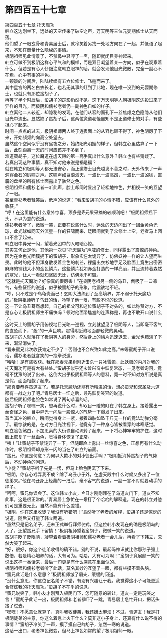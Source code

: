 # 第四百五十七章

第四百五十七章 托天魔功\
韩立这边刚坐下，远处的天空传来了破空之声，万天明等三位元婴期修士从天而落。\
他们望了一眼玄骨和青易居士后，就冷笑着另找一处地方聚在了一起，并低语了起来，不知在商量什么隐秘的事情。\
极阴祖师见此情景了，不禁鼻中轻哼了一声，随即就闭目养神起来。\
韩立可做不到极阴这样心平气和的模样，而是双目凝望着某一方向，似乎在观察着什么。但若是有心人仔细注意韩立眼神的话，就会发现他目光微散，完全一副心不在焉，心中有事的神色。\
一顿饭的时间后，陆陆续续有五六位修士，飞遁而来了。\
其中星宫的两名白衣长老，也若无其事的赶到了此地，现在唯一没到的元婴期修士，也就只有那位蛮胡子了。\
再等了半个时辰后，蛮胡子的踪影仍然不见。这下万天明等人朝极阴这边投过来了异样的目光，而极阴和儒衫老者仍一副神色自如的样子。\
韩立离他二人较近，却隐秘的发现，在他们从容的面孔下一丝焦虑之色隐隐从他们目光中流出。显然缺了蛮胡子后，这两位魔道老怪自知不是正道修士的对手，有些担心了起来。\
时间一点点的过去，极阴祖师两人终于连表面上的从容也顾不得了，神色阴厉了下来，开始频频的向高空处望去。\
虽然这个空间似乎没有昼夜之分，始终阳光明媚的样子，但韩立心里估算了一下后，此刻距离一天的时间应该差不多到了。\
难道蛮胡子，这位魔道在虚天殿的第一高手真出什么意外？韩立也有些猜疑了。\
若真出现这种事情，真不知对他来说是祸是福？\
就在韩立和极阴等人都无法安心，而正道修士目光越发不善之时，天外传来了一声洞穿金石的厉啸之声。这啸声如巨浪滔天，一波比一波高昂，一波比一波凶猛，直震的盘坐的所有修士面露出了骇然之色。\
极阴祖师和儒衫老者一听此声，脸上却同时显出了轻松地神色，并相视一笑的互望了一眼。\
甚至青衫老者轻笑后，低声的说道：“看来蛮胡子的心情不错，应该有什么意外的收获。”\
“哼！在这里能有什么意外惊喜，顶多是寿元果采摘的较顺利吧！”极阴祖师摇下头，不以为意的说道。\
儒衫老者听了，微微一笑，正要在说些什么时，远处的天边闪出了一团金黄色光球，此光球如同天外流星一样的狂啸而来，眨眼间就到了众修士上空，老者马上闭口不言了起来。\
韩立眼中异光一闪，望着光团中的人暗暗心惊。\
其实又何止是他，其他第一次见“托天魔功”声威的修士，同样露出了震惊的神色。\
因为在金色光团簇拥下的蛮胡子，形象实在太诡异了，仿佛妖神一样的让人望而生畏。此时的他不但浑身散发着金色的刺芒，裸露出衣衫地手足及脸面上竟生出密密麻麻的铜钱大小的金色鳞片。这些鳞片犹如赤金打造的一样亮丽，并且流转着森然的寒光，让人一看就知坚固无比，仿佛永不可毁。\
“这就是托天魔功？好像真的很厉害！”在极阴老祖另一侧的乌丑，倒吸了一口凉气，有些怔怔的说道，似乎被蛮胡子的形象，给震骇地不轻。\
“哼，只不过是个乌龟壳而已！玄阴大法练到了至高境界，并不弱于托天魔功的。”极阴祖师听了乌丑的话，冷望了他一眼，有些不悦的说道。\
这一下让乌丑蓦然想起，自己的祖父可和这位蛮胡子不对头的，如此称赞对方，不是存心让极阴祖师生不痛快吗？顿时他面带尴尬的连声称是，再也不敢开口说什么了。\
这时天上的蛮胡子用俯视地目光略一巡视，立刻就望见了极阴等人，当即毫不客气的直坠而下，“轰”的一声巨响。震得附近的地面都轻微的晃动。\
蛮胡子的人就落在了极阴等人的身旁，然后身上的鳞片迅速退去，金光也黯淡了下来，渐渐消失了。\
“看来蛮兄此次收获肯定不少了！否则也不会兴致如此之高。”未等蛮胡子开口说话，儒衫老者就含笑的一抱拳说道。\
“哈哈！是有些收获。我在那寿元果树附近击杀一只冰雪蟾，此妖兽的内丹对我的托天魔功可是有大有益处。”蛮胡子似乎还未曾兴奋中恢复常态，一见老者询问，竟毫不犹豫的说了出来。这倒大出乎极阴祖师等人的意料，竟一时不知对方所说是真是假，面面相觑了起来。\
“那真要恭喜蛮道友了。若是托天魔功还能有所精进的话，想必蛮兄和双圣及六道都有一战之力了吧。”青易居士一怔之后，最先恢复笑容的说道。\
随后极阴祖师也脸色如常说了两句恭喜的话。\
蛮胡子听了嘿嘿一笑，想再说什么时，却双目一瞪的盯在了韩立身上。接着露出一丝奇怪之色，目中异光一闪后一股惊人的气势一下爆发了出来。\
首当其冲的韩立，瞬间觉得身上一紧，接着四肢如坠千斤无一样的竟法动弹分毫了。最惊骇的是，在对方目光注视下，他竟有了一种身心皆被看穿的冰寒感觉。\
韩立脸色煞白，不加思索的大衍诀自动流转了起来，一下将心神牢牢的护住，这时脸上恢复了一丝血色，觉得身体恢复了正常。\
“咦！”让蛮胡子不禁诧异了一下。但随即脸上露出一丝惊喜之色，正想再有什么动作时，极阴祖师却身形一闪的当在了韩立的前面。\
“蛮兄，你这是何意？为何以大欺小的对小徒出手啊？”极阴抵消掉蛮胡子的气势后，不动神色的问道。\
“小徒？”蛮胡子听了先是一愣，但马上脸色阴沉了下来。\
“极阴，你存心戏弄我不成？除了乌丑小子外，在虚天殿中什么时候又多出了一位徒弟来。”他在乌丑身上轻蔑的一扫后，毫不客气的说道，一副一言不对就要动手的样子。\
“呵呵，蛮兄你误会了。这位韩立小友，今日才刚刚拜在了乌道友门下。道友不知此事，这是很正常的。”青易居士急忙在一旁打了个哈哈的解释道。现在的韩立对他们可是重要无比，自然不能有什么差错。\
“极阴，你在这里收徒？我没有听错吧！”虽然听了老者的解释，蛮胡子还是惊讶的说道，随后又打量了韩立两遍。\
“虽然只是记名弟子，还未正式举行拜师仪式，但这位韩小友现在的确是极阴岛的人了，还望蛮兄手下留情！”极阴祖师望着蛮胡子，微微一笑的说道。\
蛮胡子眨了眨眼睛，凝望着看着极阴祖师和儒衫老者一会儿后，再看了下韩立，忽然大笑了起来。\
“好，很好，你这个徒弟收得的确不错。别的不说，最起码神识就比你那孙子强上数倍，若是精心培养的话，大有可为。哈哈，大有可为啊！”蛮胡子竟展颜一笑的说出这样一番话来，最后一句更是有什么深意在里面似的。\
极阴祖师和儒衫老者听了此话，莫名其妙的互望了一眼，都有些摸不着头脑。\
“蛮兄此话是什么意思？”极阴祖师皱了眉头，缓缓的问道。\
“没什么意思，你这位记名弟子不错，有没有兴趣让于我。我觉得这小子可能更适合修炼我的托天魔功。”蛮胡子不在乎的说道。\
“蛮兄说笑了，韩小友才刚拜入极阴门下，怎可随意的转让，道友一定是玩笑之言！”蛮胡子此话一出，极阴祖师和老者都吓了一跳，青易居士急忙开口，把话头接了过去。\
“嘿嘿！不愿意让就算了，真叫我收徒弟，我还嫌太麻烦！不过，青道友！我是打极阴徒弟的主意，你这么着急上火干什么？莫非这小子身上，还真有什么说不得的事情？”蛮胡子冷笑了一声，摸了摸自己的胡子，忽然一寒的说道。\
这话一出口，老者神色微变，但马上神色如常的望了极阴祖师一眼。
